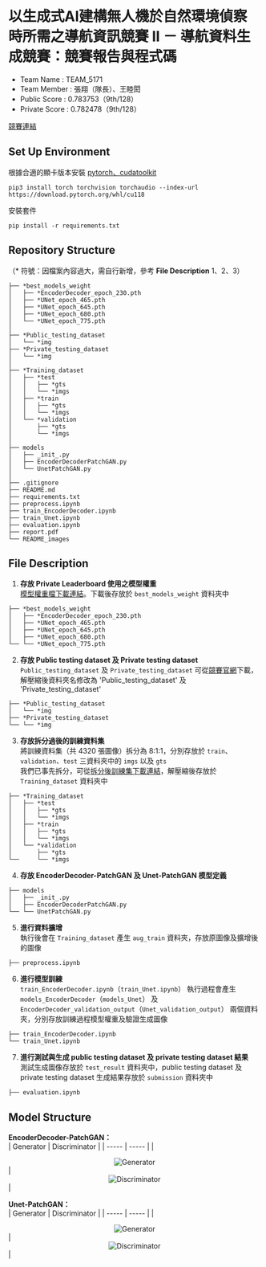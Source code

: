 # 以生成式AI建構無人機於自然環境偵察時所需之導航資訊競賽 II － 導航資料生成競賽：競賽報告與程式碼
* Team Name : TEAM_5171  
* Team Member : 張翔（隊長）、王睦閎  
* Public Score : 	0.783753（9th/128）   
* Private Score : 0.782478（9th/128）  

[競賽連結](https://tbrain.trendmicro.com.tw/Competitions/Details/35)  

## Set Up Environment
根據合適的顯卡版本安裝 [pytorch、cudatoolkit](https://pytorch.org/)
```
pip3 install torch torchvision torchaudio --index-url https://download.pytorch.org/whl/cu118
```
安裝套件
```
pip install -r requirements.txt
```

## Repository Structure
（* 符號：因檔案內容過大，需自行新增，參考 **File Description** 1、2、3）
```
├── *best_models_weight
│   ├── *EncoderDecoder_epoch_230.pth
│   ├── *UNet_epoch_465.pth
│   ├── *UNet_epoch_645.pth
│   ├── *UNet_epoch_680.pth
│   └── *UNet_epoch_775.pth
│
├── *Public_testing_dataset
│   └── *img
├── *Private_testing_dataset
│   └── *img
│
├── *Training_dataset
│   ├── *test
│   │   ├── *gts
│   │   └── *imgs
│   ├── *train
│   │   ├── *gts
│   │   └── *imgs
│   └── *validation
│       ├── *gts
│       └── *imgs
│
├── models
│   ├── _init_.py
│   ├── EncoderDecoderPatchGAN.py
│   └── UnetPatchGAN.py
│
├── .gitignore
├── README.md
├── requirements.txt
├── preprocess.ipynb
├── train_EncoderDecoder.ipynb
├── train_Unet.ipynb
├── evaluation.ipynb
├── report.pdf
└── README_images
```

## File Description
1. **存放 Private Leaderboard 使用之模型權重**  
   [模型權重檔下載連結](https://drive.google.com/drive/folders/1-EiTXvRRYNAr4StBn47Q_sWFIwtV5o-c)。下載後存放於 ```best_models_weight``` 資料夾中
```
├── *best_models_weight
│   ├── *EncoderDecoder_epoch_230.pth
│   ├── *UNet_epoch_465.pth
│   ├── *UNet_epoch_645.pth
│   ├── *UNet_epoch_680.pth
└── └── *UNet_epoch_775.pth
```
2. **存放 Public testing dataset 及 Private testing dataset**  
   ```Public_testing_dataset``` 及 ```Private_testing_dataset``` 可從[競賽官網](https://tbrain.trendmicro.com.tw/Competitions/Details/35)下載，解壓縮後資料夾名修改為 'Public_testing_dataset' 及 'Private_testing_dataset'
```
├── *Public_testing_dataset
│   └── *img
├── *Private_testing_dataset
└── └── *img
```
3. **存放拆分過後的訓練資料集**  
   將訓練資料集（共 4320 張圖像）拆分為 8:1:1，分別存放於 ```train```、```validation```、```test``` 三資料夾中的 ```imgs``` 以及 ```gts```  
   我們已事先拆分，可從[拆分後訓練集下載連結](https://drive.google.com/drive/folders/1kpdUyI5xJUwnJnk_qU78NpusmoHFGszS)，解壓縮後存放於 ```Training_dataset``` 資料夾中
```
├── *Training_dataset
│   ├── *test
│   │   ├── *gts
│   │   └── *imgs
│   ├── *train
│   │   ├── *gts
│   │   └── *imgs
│   └── *validation
│       ├── *gts
└──     └── *imgs
```
4. **存放 EncoderDecoder-PatchGAN 及 Unet-PatchGAN 模型定義**
```
├── models
│   ├── _init_.py
│   ├── EncoderDecoderPatchGAN.py
└── └── UnetPatchGAN.py
```
5. **進行資料擴增**  
   執行後會在 ```Training_dataset``` 產生 ```aug_train``` 資料夾，存放原圖像及擴增後的圖像
```
├── preprocess.ipynb
```
6. **進行模型訓練**  
   ```train_EncoderDecoder.ipynb```（```train_Unet.ipynb```） 執行過程會產生 ```models_EncoderDecoder```（```models_Unet```） 及 ```EncoderDecoder_validation_output```（```Unet_validation_output```） 兩個資料夾，分別存放訓練過程模型權重及驗證生成圖像
```
├── train_EncoderDecoder.ipynb
└── train_Unet.ipynb
```
7. **進行測試與生成 public testing dataset 及 private testing dataset 結果**  
   測試生成圖像存放於 ```test_result``` 資料夾中，public testing dataset 及 private testing dataset 生成結果存放於 ```submission``` 資料夾中
```
├── evaluation.ipynb
```

## Model Structure
**EncoderDecoder-PatchGAN：**  
| Generator | Discriminator |
| ----- | ----- |
| <div style="text-align: center;"><img src="https://github.com/chsiang426/AICUP_GenerativeAI_II_2024/blob/main/README_images/generator_encoderdecoder.png" alt="Generator"></div> | <div style="text-align: center;"><img src="https://github.com/chsiang426/AICUP_GenerativeAI_II_2024/blob/main/README_images/discriminator_pix2pix.png" alt="Discriminator"></div> |

**Unet-PatchGAN：**  
| Generator | Discriminator |
| ----- | ----- |
| <div style="text-align: center;"><img src="https://github.com/chsiang426/AICUP_GenerativeAI_II_2024/blob/main/README_images/generator_pix2pix.png" alt="Generator"></div> | <div style="text-align: center;"><img src="https://github.com/chsiang426/AICUP_GenerativeAI_II_2024/blob/main/README_images/discriminator_pix2pix.png" alt="Discriminator"></div> |


